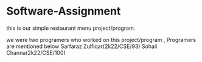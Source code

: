 # Software-Assignment
this is our simple restaurant menu project/program.

we were two programers who worked on this project/program , Programers are mentioned below
Sarfaraz Zulfiqar(2k22/CSE/93)
Sohail Channa(2k22/CSE/100)
